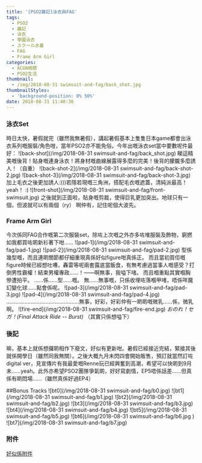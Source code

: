 ```yaml
---
title: '[PSO2雜記]泳衣與FAG'
tags:
  - PSO2
  - 雜記
  - 泳衣
  - 學園泳衣
  - スクール水着
  - FAG
  - Frame Arm Girl
categories:
  - ACGN相關
  - PSO2生活
thumbnail:
  - /img/2018-08-31 swimsuit-and-fag/back_shot.jpg
thumbnailStyles:
  - 'background-position: 0% 50%'
date: 2018-08-31 11:40:38
---
```

### 泳衣Set
時日太快，暑假就完（雖然我無暑假），講起暑假基本上隻隻日本game都會出泳衣系列嘅服裝/角色咁，當年PSO2亦不能免俗。今年出嘅泳衣set當中要數呢件最好：
![back-shot](/img/2018-08-31 swimsuit-and-fag/back_shot.jpg)
睇這精美嘅後背！貼身嘅連身泳衣！將身材嘅曲線展露得多麼的完美！後背的朦朧多麼誘人！（自重）
![back-shot-2](/img/2018-08-31 swimsuit-and-fag/back-shot-2.jpg)
![back-shot-3](/img/2018-08-31 swimsuit-and-fag/back-shot-3.jpg)
加上毛衣之後更加誘人:)))若隱若現嘅三角洲，搭配毛衣嘅遮蓋，清純派最高！yeah！ :)
![front-shot](/img/2018-08-31 swimsuit-and-fag/front-swimsuit.jpg)
之後就到正面啦，貼身嘅剪裁，使得巨乳更加突出。地球只有一個，但波就可以有兩個（ry）
啊仲有，記住呢個大波先。

### Frame Arm Girl
今次係同FAG合作嘅第二次服裝set，除咗上次嘅之外亦多咗堆服裝及飾物，窮撚如我都買咗啲新衫著下咁……
![pad-1](/img/2018-08-31 swimsuit-and-fag/pad-1.jpg)
![pad-2](/img/2018-08-31 swimsuit-and-fag/pad-2.jpg)
型係幾型嘅，而且連啲關節都仔細重現真係好似figure咁真係正。
而且當初買佢嘅figure時候已經想吐嘈，轟雷等呢兩套露底當飯食，有無考慮過當事人嘅感受？打倒男性霸權！結束男權專政……！——啊無事，我嗌下啫。
而且嗰重點其實嗰胸慘遭拍平。
……係……型……嘅。
無……無事嘅，只係收埋咗落嗰甲啫，唔係咩魔幻變化球……點會係呢。
![pad-3](/img/2018-08-31 swimsuit-and-fag/pad-3.jpg)
![pad-4](/img/2018-08-31 swimsuit-and-fag/pad-4.jpg)
…………………………………………無事，好彩，好彩仲有一啲啲嘅微乳……係，微乳啊。
![fire-end](/img/2018-08-31 swimsuit-and-fag/fire-end.jpg)
*おのれ！セガ！(Final Attack Ride -- Burst)*
（其實只係想嗌下）

### 後記
嘛，基本上就係想攞啲相作下廢文，好似有更新咁。暑假已經接近完結，緊接其後就係開學日（雖然同我無關）。之後大概九月未閃四會開始販售，預訂就當然訂咗digital ver，見宣傳片有我最愛嘅Renne玩已經興奮到高潮，希望可以快啲到9月未……yeah。此外亦希望PSO2團隊爭氣啲，好好寫劇情，EP5唔係話差……但真係有啲悶場……（雖然真係好過EP4）

##Bonus Tracks
![bt0](/img/2018-08-31 swimsuit-and-fag/b0.jpg)
![bt1](/img/2018-08-31 swimsuit-and-fag/b1.jpg)
![bt2](/img/2018-08-31 swimsuit-and-fag/b2.jpg)
![bt3](/img/2018-08-31 swimsuit-and-fag/b3.jpg)
![bt4](/img/2018-08-31 swimsuit-and-fag/b4.jpg)
![bt5](/img/2018-08-31 swimsuit-and-fag/b5.jpg)
![bt6](/img/2018-08-31 swimsuit-and-fag/b6.jpg )
![bt7](/img/2018-08-31 swimsuit-and-fag/b7.jpg)

### 附件
[好似係附件](https://photo.tto.moe/2018-08-30-Frame-Arms-Girl)
